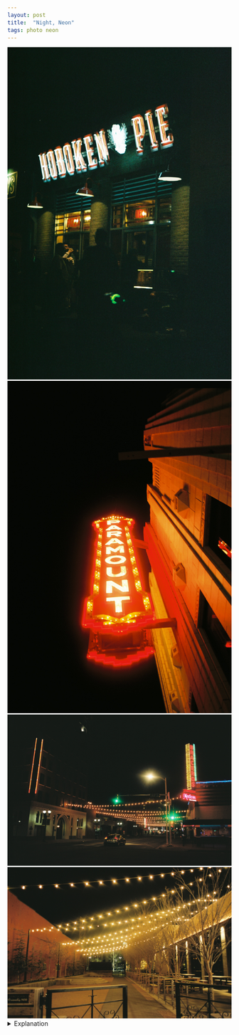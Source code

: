 ```yaml
---
layout: post
title:  "Night, Neon"
tags: photo neon
---
```


<div class="grid two">
    <img src="/assets/images/2022-04/night-neon/2022-03-14-hoboken-pie.jpg" alt="Hoboken Pie" title="Hoboken Pie">
    <img src="/assets/images/2022-04/night-neon/2022-04-10-amarillo-paramount.jpg" alt="Amarillo Paramount" title="Amarillo Paramount">
    <img src="/assets/images/2022-04/night-neon/2022-04-10-amarillo-8th-polk.jpg" alt="Amarillo 8th & Polk" title="Amarillo 8th & Polk">
    <img src="/assets/images/2022-04/night-neon/2022-04-10-amarillo-courtyard.jpg" alt="Amarillo Courtyard" title="Amarillo Courtyard">
</div>

<details>
    <summary>Explanation</summary>

    A few months ago I read a compilation of short stories by Joyce Carol Oates. As a collection, it is filled with some at times disturbing tales. Of them, one is very deeply tied to the allure and potentially destructive nature that neon can entail. While I may not encourage everyone to read the book, the stories are generally well written but can meander or be quite extreme at times, I did find myself thinking about some portions of the book. The eponymous story is definitely a drawn out affair chronicling a woman's dsyfunctions, each related in some way to neon lights. While I don't personally believe I share those sorts of destructive tendencies concerning neon lights, I do find myself drawn to them.<br><br>

    For these pictures, I wanted to reflect some of those at times inviting, at times dangerous feelings that neon lights can express. The first picture of the group was taken on the first night of SXSW and is probably my favorite of the bunch. There's something gritty and almost seedy to the picture. I think that mostly comes from mostly seeing the shadows of people in the picture. While a couple of people are lit, most only have a tiny bit of light, if any, shining on them. If you're paying attention, it's clear that Hoboken Pie is a pizza place, distributing slices out a window. But with all the occluding shadows, it could just as well be a less than reputable institution. I find that dichotomy quite interesting and that is why this is my favorite of the bunch.<br><br>

    For the next three pictures, I took them all in Amarillo in pretty close proximity. While the Paramount sign is quite alluring and this particular angle does it a couple favors, overall I find the picture a bit dull story wise. It's an ok picture, but it doesn't tell a particularly powerful or interesting story. I will say that the color is striking and that the reflection off the building is quite appealing.<br><br>

    In regards to the last couple of pictures, I find them quite odd. On the one hand, the lighting comports a very comforting and lively environment. On the other, there aren't any people. There's just a single car in the first one and no one and nothing in the second. The lighting betrays the idea that these should be bustling, high foot traffic areas. Instead, it's a ghost town. Now, to be fair, these pictures were taken on Sunday night and relatively late at that, around 10pm or so. It's also important to note that Amarillo doesn't really do Sundays, as in most places are closed on Sunday, I assume for religious reasons. Had I taken these pictures on Saturday, perhaps the streets would've been filled with people and these pictures would feel entirely different.
</details>

